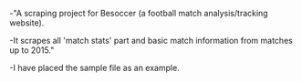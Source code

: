 -"A scraping project for Besoccer (a football match analysis/tracking website). 

-It scrapes all 'match stats' part  and basic match information from matches up to 2015."

-I have placed the sample file as an example.
